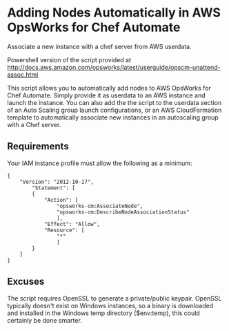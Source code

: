 # Adding Nodes Automatically in AWS OpsWorks for Chef Automate
Associate a new instance with a chef server from AWS userdata.


Powershell version of the script provided at http://docs.aws.amazon.com/opsworks/latest/userguide/opscm-unattend-assoc.html

This script allows you to automatically add nodes to AWS OpsWorks for Chef Automate. Simply provide it as userdata to an AWS instance and launch the instance.
You can also add the the script to the userdata section of an Auto Scaling group launch configurations, or an AWS CloudFormation template to automatically associate new instances in an autoscaling group with a Chef server.

## Requirements

Your IAM instance profile must allow the following as a minimum:

    {
        "Version": "2012-10-17",
            "Statement": [
            {
                "Action": [
                    "opsworks-cm:AssociateNode",
                    "opsworks-cm:DescribeNodeAssociationStatus"
                    ],
                "Effect": "Allow",
                "Resource": [
                    "*"
                    ]
            }
        ]
    }


## Excuses

The script requires OpenSSL to generate a private/public keypair.
OpenSSL typically doesn't exist on Windows instances, so a binary is downloaded and installed in the Windows temp directory ($env:temp), this could certainly be done smarter.

